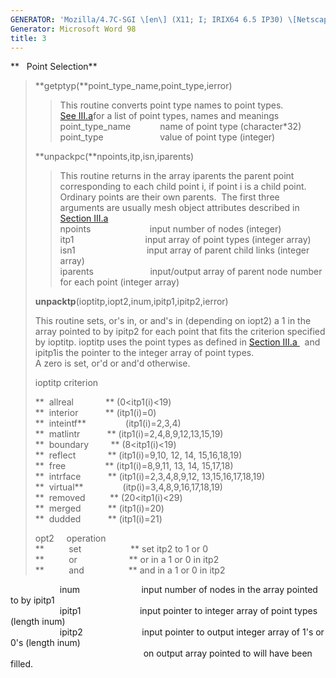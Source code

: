 ```yaml
---
GENERATOR: 'Mozilla/4.7C-SGI \[en\] (X11; I; IRIX64 6.5 IP30) \[Netscape\]'
Generator: Microsoft Word 98
title: 3
---
```


**   Point Selection**

> **getptyp(**point\_type\_name,point\_type,ierror)
>
> > This routine converts point type names to point types.\
> > [See III.a](meshobject.md)for a list of point types, names and
> > meanings\
> > point\_type\_name            name of point type (character\*32)\
> > point\_type                       value of point type (integer)
>
> **unpackpc(**npoints,itp,isn,iparents)
>
> > This routine returns in the array iparents the parent point
> > corresponding to each child point i, if point i is a child point.
> > Ordinary points are their own parents.  The first three arguments
> > are usually mesh object attributes described in [Section
> > III.a](meshobject.md)\
> > npoints                        input number of nodes (integer)\
> > itp1                             input array of point types (integer
> > array)\
> > isn1                             input array of parent child links
> > (integer array)\
> > iparents                       input/output array of parent node
> > number for each point (integer array)
>
> **unpacktp**(ioptitp,iopt2,inum,ipitp1,ipitp2,ierror)
>
> This routine sets, or's in, or and's in (depending on iopt2) a 1 in
> the array pointed to by ipitp2 for each point that fits the criterion
> specified by ioptitp. ioptitp uses the point types as defined in
> [Section III.a ](meshobject.md)  and ipitp1is the pointer to the
> integer array of point types.\
> A zero is set, or'd or and'd otherwise.
>
> ioptitp criterion
>
> **  allreal             ** (0&lt;itp1(i)&lt;19)\
> **  interior           ** (itp1(i)=0)\
> **  inteintf**                (itp1(i)=2,3,4)\
> **  matlintr           ** (itp1(i)=2,4,8,9,12,13,15,19)\
> **  boundary         ** (8&lt;itp1(i)&lt;19)\
> **  reflect             ** (itp1(i)=9,10, 12, 14, 15,16,18,19)\
> **  free                ** (itp1(i)=8,9,11, 13, 14, 15,17,18)\
> **  intrface           ** (itp1(i)=2,3,4,8,9,12, 13,15,16,17,18,19)\
> **  virtual**                (itp(i)=3,4,8,9,16,17,18,19)\
> **  removed          ** (20&lt;itp1(i)&lt;29)\
> **  merged           ** (itp1(i)=20)\
> **  dudded           ** (itp1(i)=21)
>
> opt2     operation\
> **          set                    ** set itp2 to 1 or 0\
> **          or                     ** or in a 1 or 0 in itp2\
> **          and                  ** and in a 1 or 0 in itp2

                    inum                         input number of nodes
in the array pointed to by ipitp1\
                    ipitp1                        input pointer to
integer array of point types (length inum)\
                    ipitp2                        input pointer to
output integer array of 1's or 0's (length inum)\
                                                      on output array
pointed to will have been filled.
